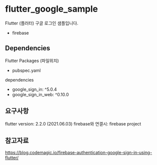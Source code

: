 # flutter_google_sample
Flutter (플러터) 구글 로그인 샘플입니다.
+ firebase 


## Dependencies

Flutter Packages (파일위치)
  - pubspec.yaml

dependencies
+ google_sign_in: ^5.0.4
+ google_sign_in_web: ^0.10.0
  
## 요구사항 
flutter version: 2.2.0 (2021.06.03)
firebase와 연결시: firebase project


## 참고자료
https://blog.codemagic.io/firebase-authentication-google-sign-in-using-flutter/
